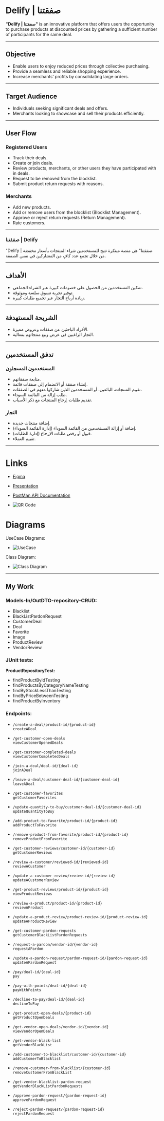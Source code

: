 # Delify | صفقتنا

**"Delify | صفقتنا"** is an innovative platform that offers users the opportunity to purchase products at discounted prices by gathering a sufficient number of participants for the same deal.

---

## Objective
- Enable users to enjoy reduced prices through collective purchasing.
- Provide a seamless and reliable shopping experience.
- Increase merchants' profits by consolidating large orders.

---

## Target Audience
- Individuals seeking significant deals and offers.
- Merchants looking to showcase and sell their products efficiently.

---

## User Flow

### Registered Users
- Track their deals.
- Create or join deals.
- Review products, merchants, or other users they have participated with in deals.
- Request to be removed from the blocklist.
- Submit product return requests with reasons.

### Merchants
- Add new products.
- Add or remove users from the blocklist (Blocklist Management).
- Approve or reject return requests (Return Management).
- Rate customers.

---

### صفقتنا | Delify

"Delify | صفقتنا" هي منصة مبتكرة تتيح للمستخدمين شراء المنتجات بأسعار مخفضة من خلال تجمع عدد كافٍ من المشاركين في نفس الصفقة.

---

## الأهداف
- تمكين المستخدمين من الحصول على خصومات كبيرة عبر الشراء الجماعي.
- توفير تجربة تسوق سلسة وموثوقة.
- زيادة أرباح التجار عبر تجميع طلبات كبيرة.

---

## الشريحة المستهدفة
- الأفراد الباحثين عن صفقات وعروض مميزة.
- التجار الراغبين في عرض وبيع منتجاتهم بفعالية.

---

## تدفق المستخدمين

### المستخدمون المسجلون
- متابعة صفقاتهم.
- إنشاء صفقة أو الانضمام إلى صفقات قائمة.
- تقييم المنتجات، البائعين، أو المستخدمين الذين شاركوا معهم في الصفقات.
- طلب إزالة من القائمة السوداء.
- تقديم طلبات إرجاع المنتجات مع ذكر الأسباب.

### التجار
- إضافة منتجات جديدة.
- إضافة أو إزالة المستخدمين من القائمة السوداء (إدارة القائمة السوداء).
- قبول أو رفض طلبات الإرجاع (إدارة الطلبات).
- تقييم العملاء.

---


#
# Links
- [Figma](https://www.figma.com/design/kUyt9oIMPtgUqbXLnBDkS3/Dealify?node-id=0-1&t=GhXfJIKfyUDjqQfR-1)
- [Presentation](https://www.canva.com/design/DAGbZqlKQ60/OAW5OSI2w2P_I_IUJoBvkQ/edit?utm_content=DAGbZqlKQ60&utm_campaign=designshare&utm_medium=link2&utm_source=sharebutton)
- [PostMan API Documentation](https://documenter.getpostman.com/view/39709967/2sAYJAdGzY)

- ![QR Code](https://github.com/user-attachments/assets/dd59b236-3b36-40fc-91c6-270ec574485a)



#
# Diagrams
UseCase Diagrams:
- ![UseCase](https://github.com/user-attachments/assets/12d485e2-0cf4-4181-8254-3eb917b8670d)


Class Diagram:
- ![Class Diagram](https://github.com/user-attachments/assets/6df6f3d8-4659-480f-b86a-6cc68798e1a8)

---

## My Work

### Models-In/OutDTO-repository-CRUD:
- Blacklist  
- BlackListPardonRequest  
- CustomerDeal  
- Deal  
- Favorite  
- Image  
- ProductReview  
- VendorReview  

### JUnit tests:
**ProductRepositoryTest:**
- findProductByIdTesting  
- findProductsByCategoryNameTesting  
- findByStockLessThanTesting  
- findByPriceBetweenTesting  
- findProductByInventory  

### Endpoints:
- `/create-a-deal/product-id/{product-id}`  
  `createADeal`  

- `/get-customer-open-deals`  
  `viewCustomerOpenedDeals`  

- `/get-customer-completed-deals`  
  `viewCustomerCompletedDeals`  

- `/join-a-deal/deal-id/{deal-id}`  
  `joinADeal`  

- `/leave-a-deal/customer-deal-id/{customer-deal-id}`  
  `leaveADeal`  

- `/get-customer-favorites`  
  `getCustomerFavorites`  

- `/update-quantity-to-buy/customer-deal-id/{customer-deal-id}`  
  `updateQuantityToBuy`  

- `/add-product-to-favorite/product-id/{product-id}`  
  `addProductToFavorite`  

- `/remove-product-from-favorite/product-id/{product-id}`  
  `removeProductFromFavorite`  

- `/get-customer-reviews/customer-id/{customer-id}`  
  `getCustomerReviews`  

- `/review-a-customer/reviewed-id/{reviewed-id}`  
  `reviewACustomer`  

- `/update-a-customer-review/review-id/{review-id}`  
  `updateACustomerReview`  

- `/get-product-reviews/product-id/{product-id}`  
  `viewProductReviews`  

- `/review-a-product/product-id/{product-id}`  
  `reviewAProduct`  

- `/update-a-product-review/product-review-id/{product-review-id}`  
  `updateAProductReview`  

- `/get-customer-pardon-requests`  
  `getCustomerBlackListPardonRequests`  

- `/request-a-pardon/vendor-id/{vendor-id}`  
  `requestAPardon`  

- `/update-a-pardon-request/pardon-request-id/{pardon-request-id}`  
  `updateAPardonRequest`  

- `/pay/deal-id/{deal-id}`  
  `pay`  

- `/pay-with-points/deal-id/{deal-id}`  
  `payWithPoints`  

- `/decline-to-pay/deal-id/{deal-id}`  
  `declineToPay`  

- `/get-product-open-deals/{product-id}`  
  `getProductOpenDeals`  

- `/get-vendor-open-deals/vendor-id/{vendor-id}`  
  `viewVendorOpenDeals`  

- `/get-vendor-black-list`  
  `getVendorBlackList`  

- `/add-customer-to-blacklist/customer-id/{customer-id}`  
  `addCustomerToBlacklist`  

- `/remove-customer-from-blacklist/{customer-id}`  
  `removeCustomerFromBlackList`  

- `/get-vendor-blacklist-pardon-request`  
  `getVendorBlackListPardonRequests`  

- `/approve-pardon-request/{pardon-request-id}`  
  `approvePardonRequest`  

- `/reject-pardon-request/{pardon-request-id}`  
  `rejectPardonRequest`  
